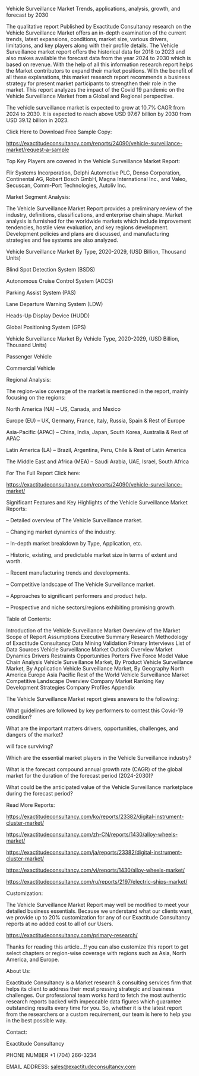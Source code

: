 Vehicle Surveillance Market Trends, applications, analysis, growth, and forecast by 2030

The qualitative report Published by Exactitude Consultancy research on the Vehicle Surveillance Market offers an in-depth examination of the current trends, latest expansions, conditions, market size, various drivers, limitations, and key players along with their profile details. The Vehicle Surveillance market report offers the historical data for 2018 to 2023 and also makes available the forecast data from the year 2024 to 2030 which is based on revenue. With the help of all this information research report helps the Market contributors to expand their market positions. With the benefit of all these explanations, this market research report recommends a business strategy for present market participants to strengthen their role in the market. This report analyzes the impact of the Covid 19 pandemic on the Vehicle Surveillance Market from a Global and Regional perspective.

The vehicle surveillance market is expected to grow at 10.7% CAGR from 2024 to 2030. It is expected to reach above USD 97.67 billion by 2030 from USD 39.12 billion in 2023.

Click Here to Download Free Sample Copy:

https://exactitudeconsultancy.com/reports/24090/vehicle-surveillance-market/request-a-sample

Top Key Players are covered in the Vehicle Surveillance Market Report:

Flir Systems Incorporation, Delphi Automotive PLC, Denso Corporation, Continental AG, Robert Bosch GmbH, Magna International Inc., and Valeo, Secuscan, Comm-Port Technologies, Autoliv Inc.

Market Segment Analysis:

The Vehicle Surveillance Market Report provides a preliminary review of the industry, definitions, classifications, and enterprise chain shape. Market analysis is furnished for the worldwide markets which include improvement tendencies, hostile view evaluation, and key regions development. Development policies and plans are discussed, and manufacturing strategies and fee systems are also analyzed.

Vehicle Surveillance Market By Type, 2020-2029, (USD Billion, Thousand Units)

Blind Spot Detection System (BSDS)

Autonomous Cruise Control System (ACCS)

Parking Assist System (PAS)

Lane Departure Warning System (LDW)

Heads-Up Display Device (HUDD)

Global Positioning System (GPS)

Vehicle Surveillance Market By Vehicle Type, 2020-2029, (USD Billion, Thousand Units)

Passenger Vehicle

Commercial Vehicle

Regional Analysis:

The region-wise coverage of the market is mentioned in the report, mainly focusing on the regions:

North America (NA) – US, Canada, and Mexico

Europe (EU) – UK, Germany, France, Italy, Russia, Spain & Rest of Europe

Asia-Pacific (APAC) – China, India, Japan, South Korea, Australia & Rest of APAC

Latin America (LA) – Brazil, Argentina, Peru, Chile & Rest of Latin America

The Middle East and Africa (MEA) – Saudi Arabia, UAE, Israel, South Africa

For The Full Report Click here:

https://exactitudeconsultancy.com/reports/24090/vehicle-surveillance-market/

Significant Features and Key Highlights of the Vehicle Surveillance Market Reports:

– Detailed overview of The Vehicle Surveillance market.

– Changing market dynamics of the industry.

– In-depth market breakdown by Type, Application, etc.

– Historic, existing, and predictable market size in terms of extent and worth.

– Recent manufacturing trends and developments.

– Competitive landscape of The Vehicle Surveillance market.

– Approaches to significant performers and product help.

– Prospective and niche sectors/regions exhibiting promising growth.

Table of Contents:

Introduction of the Vehicle Surveillance Market
Overview of the Market
Scope of Report
Assumptions
Executive Summary
Research Methodology of Exactitude Consultancy
Data Mining
Validation
Primary Interviews
List of Data Sources
Vehicle Surveillance Market Outlook
Overview
Market Dynamics
Drivers
Restraints
Opportunities
Porters Five Force Model
Value Chain Analysis
Vehicle Surveillance Market, By Product
Vehicle Surveillance Market, By Application
Vehicle Surveillance Market, By Geography
North America
Europe
Asia Pacific
Rest of the World
Vehicle Surveillance Market Competitive Landscape
Overview
Company Market Ranking
Key Development Strategies
Company Profiles
Appendix

The Vehicle Surveillance Market report gives answers to the following:

What guidelines are followed by key performers to contest this Covid-19 condition?

What are the important matters drivers, opportunities, challenges, and dangers of the market?

will face surviving?

Which are the essential market players in the Vehicle Surveillance industry?

What is the forecast compound annual growth rate (CAGR) of the global market for the duration of the forecast period (2024-2030)?

What could be the anticipated value of the Vehicle Surveillance marketplace during the forecast period?

Read More Reports:

https://exactitudeconsultancy.com/ko/reports/23382/digital-instrument-cluster-market/

https://exactitudeconsultancy.com/zh-CN/reports/1430/alloy-wheels-market/

https://exactitudeconsultancy.com/ja/reports/23382/digital-instrument-cluster-market/

https://exactitudeconsultancy.com/vi/reports/1430/alloy-wheels-market/

https://exactitudeconsultancy.com/ru/reports/2197/electric-ships-market/

Customization:

The Vehicle Surveillance Market Report may well be modified to meet your detailed business essentials. Because we understand what our clients want, we provide up to 20% customization for any of our Exactitude Consultancy reports at no added cost to all of our Users.

https://exactitudeconsultancy.com/primary-research/

Thanks for reading this article...!! you can also customize this report to get select chapters or region-wise coverage with regions such as Asia, North America, and Europe.

About Us:

Exactitude Consultancy is a Market research & consulting services firm that helps its client to address their most pressing strategic and business challenges. Our professional team works hard to fetch the most authentic research reports backed with impeccable data figures which guarantee outstanding results every time for you. So, whether it is the latest report from the researchers or a custom requirement, our team is here to help you in the best possible way.

Contact:

Exactitude Consultancy

PHONE NUMBER +1 (704) 266-3234

EMAIL ADDRESS: sales@exactitudeconsultancy.com  
